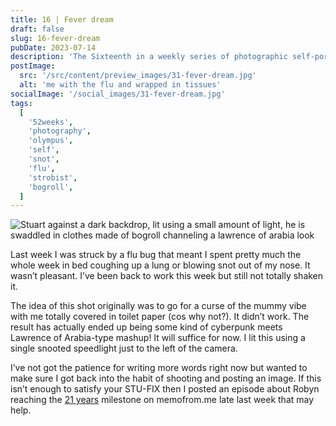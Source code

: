 ```yaml
---
title: 16 | Fever dream
draft: false
slug: 16-fever-dream
pubDate: 2023-07-14
description: 'The Sixteenth in a weekly series of photographic self-portaits accopained by a journal entry contianing thoughts about organisation strucutre and ways of working'
postImage:
  src: '/src/content/preview_images/31-fever-dream.jpg'
  alt: 'me with the flu and wrapped in tissues'
socialImage: '/social_images/31-fever-dream.jpg'
tags:
  [
    '52weeks',
    'photography',
    'olympus',
    'self',
    'snot',
    'flu',
    'strobist',
    'bogroll',
  ]
---
```


![Stuart against a dark backdrop, lit using a small amount of light, he is swaddled in clothes made of bogroll channeling a lawrence of arabia look](../post_images/52weeks/52_2023_16_FULL.jpg)

Last week I was struck by a flu bug that meant I spent pretty much the whole week in bed coughing up a lung or blowing snot out of my nose. It wasn’t pleasant. I’ve been back to work this week but still not totally shaken it.

The idea of this shot originally was to go for a curse of the mummy vibe with me totally covered in toilet paper (cos why not?). It didn’t work. The result has actually ended up being some kind of cyberpunk meets Lawrence of Arabia-type mashup! It will suffice for now. I lit this using a single snooted speedlight just to the left of the camera.

I’ve not got the patience for writing more words right now but wanted to make sure I got back into the habit of shooting and posting an image. If this isn’t enough to satisfy your STU-FIX then I posted an episode about Robyn reaching the [21 years](https://memofrom.me/memos/6-21-years/) milestone on memofrom.me late last week that may help.
